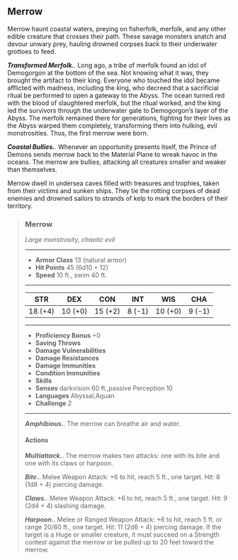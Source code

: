 ## Merrow
Merrow haunt coastal waters, preying on fisherfolk, merfolk, and any other edible creature that crosses their path. These savage monsters snatch and devour unwary prey, hauling drowned corpses back to their underwater grottoes to feed.

***Transformed Merfolk.***. Long ago, a tribe of merfolk found an idol of Demogorgon at the bottom of the sea. Not knowing what it was, they brought the artifact to their king. Everyone who touched the idol became afflicted with madness, including the king, who decreed that a sacrificial ritual be performed to open a gateway to the Abyss. The ocean turned red with the blood of slaughtered merfolk, but the ritual worked, and the king led the survivors through the underwater gate to Demogorgon’s layer of the Abyss. The merfolk remained there for generations, fighting for their lives as the Abyss warped them completely, transforming them into hulking, evil monstrosities. Thus, the first merrow were born.

***Coastal Bullies.***. Whenever an opportunity presents itself, the Prince of Demons sends merrow back to the Material Plane to wreak havoc in the oceans. The merrow are bullies, attacking all creatures smaller and weaker than themselves.

Merrow dwell in undersea caves filled with treasures and trophies, taken from their victims and sunken ships. They tie the rotting corpses of dead enemies and drowned sailors to strands of kelp to mark the borders of their territory.

>### Merrow
>*Large monstrosity, chaotic evil*
>___
>- **Armor Class** 13 (natural armor)
>- **Hit Points** 45 (6d10 + 12)
>- **Speed** 10 ft., swim 40 ft.
>___
>|**STR**|**DEX**|**CON**|**INT**|**WIS**|**CHA**|
>|:---:|:---:|:---:|:---:|:---:|:---:|
>|18 (+4)|10 (+0)|15 (+2)|8 (-1)|10 (+0)|9 (-1)|
>
>___
>- **Proficiency Bonus** +0
>- **Saving Throws** 
>- **Damage Vulnerabilities** 
>- **Damage Resistances** 
>- **Damage Immunities** 
>- **Condition Immunities** 
>- **Skills** 
>- **Senses** darkvision 60 ft.,passive Perception 10
>- **Languages** Abyssal,Aquan
>- **Challenge** 2
>___
>***Amphibious.***. The merrow can breathe air and water.
>
>#### Actions
>***Multiattack.***. The merrow makes two attacks: one with its bite and one with its claws or harpoon.
>
>***Bite.***. Melee Weapon Attack: +6 to hit, reach 5 ft., one target. Hit: 8 (1d8 + 4) piercing damage.
>
>***Claws.***. Melee Weapon Attack: +6 to hit, reach 5 ft., one target. Hit: 9 (2d4 + 4) slashing damage.
>
>***Harpoon.***. Melee or Ranged Weapon Attack: +6 to hit, reach 5 ft. or range 20/60 ft., one target. Hit: 11 (2d6 + 4) piercing damage. If the target is a Huge or smaller creature, it must succeed on a Strength contest against the merrow or be pulled up to 20 feet toward the merrow.
>
